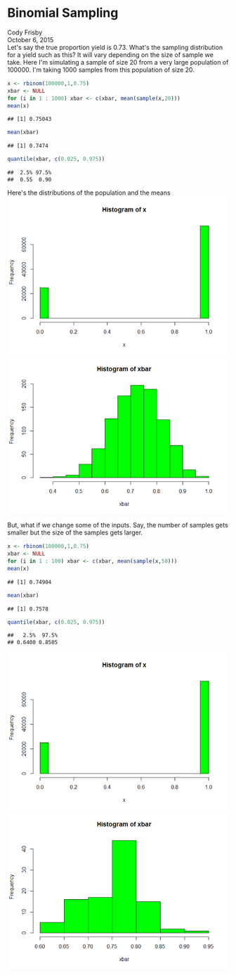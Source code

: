 # Binomial Sampling
Cody Frisby  
October 6, 2015  
Let's say the true proportion yield is 0.73. 
What's the sampling distribution for a yield such as this?
It will vary depending on the size of sample we take.
Here I'm simulating a sample of size 20 from a very large population
of 100000.  I'm taking 1000 samples from this population of size 20.

```r
x <- rbinom(100000,1,0.75)
xbar <- NULL
for (i in 1 : 1000) xbar <- c(xbar, mean(sample(x,20)))
mean(x)
```

```
## [1] 0.75043
```

```r
mean(xbar)
```

```
## [1] 0.7474
```

```r
quantile(xbar, c(0.025, 0.975))
```

```
##  2.5% 97.5% 
##  0.55  0.90
```

Here's the distributions of the population and the means
![](Binomial_files/figure-html/unnamed-chunk-2-1.png) ![](Binomial_files/figure-html/unnamed-chunk-2-2.png) 

But, what if we change some of the inputs.  Say, the number of samples gets smaller but the size of the samples gets larger.

```r
x <- rbinom(100000,1,0.75)
xbar <- NULL
for (i in 1 : 100) xbar <- c(xbar, mean(sample(x,50)))
mean(x)
```

```
## [1] 0.74904
```

```r
mean(xbar)
```

```
## [1] 0.7578
```

```r
quantile(xbar, c(0.025, 0.975))
```

```
##   2.5%  97.5% 
## 0.6400 0.8505
```

![](Binomial_files/figure-html/unnamed-chunk-4-1.png) ![](Binomial_files/figure-html/unnamed-chunk-4-2.png) 
